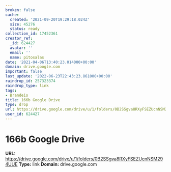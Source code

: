 ```yaml
---
broken: false
cache:
  created: '2021-09-20T19:29:18.024Z'
  size: 45276
  status: ready
collection_id: 17452361
creator_ref:
  _id: 624427
  avatar: ''
  email: ''
  name: pitosalas
date: '2021-04-06T13:40:23.014000+00:00'
domain: drive.google.com
important: false
last_update: '2022-06-23T22:43:23.861000+00:00'
raindrop_id: 257323374
raindrop_type: link
tags:
- Brandeis
title: 166b Google Drive
type: drop
url: https://drive.google.com/drive/u/1/folders/0B2SSgva8RXyFSEZUcnNSM294UUE
user_id: 624427
---
```


# 166b Google Drive

**URL:** https://drive.google.com/drive/u/1/folders/0B2SSgva8RXyFSEZUcnNSM294UUE
**Type:** link
**Domain:** drive.google.com
